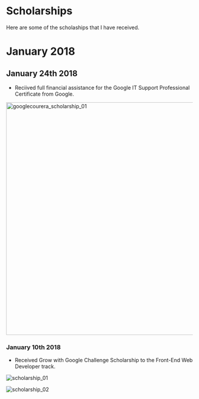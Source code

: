 # Scholarships 
Here are some of the scholaships that I have received.

# January 2018

## January 24th 2018
- Reciived full financial assistance for the Google IT Support Professional Certificate from Google.

<img width="626" alt="googlecourera_scholarship_01" src="https://user-images.githubusercontent.com/10678180/35319084-ed01c766-00a3-11e8-8451-771e4c93b7d4.png">

### January 10th 2018
  - Received Grow with Google Challenge Scholarship to the Front-End Web Developer track.
  
  ![scholarship_01](https://user-images.githubusercontent.com/10678180/34804409-1ec6d900-f63e-11e7-89fe-6ad29d4a5450.PNG)
  
  ![scholarship_02](https://user-images.githubusercontent.com/10678180/34804411-21407574-f63e-11e7-98c7-2dbb9ed0410f.PNG)

















